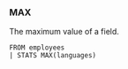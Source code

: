 <!--
This is generated by ESQL’s AbstractFunctionTestCase. Do no edit it. See ../README.md for how to regenerate it.
-->

### MAX
The maximum value of a field.

```
FROM employees
| STATS MAX(languages)
```
